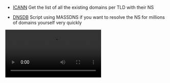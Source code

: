 - [ICANN](ICANN/Get_all_the_domains_with_NS.md) Get the list of all the existing domains per TLD with their NS

- [DNSDB](TOP1M_DB_script) Script using MASSDNS if you want to resolve the NS for millions of domains yourself very quickly

![DNSDB](DNSDB/DNSDB.mp4)

